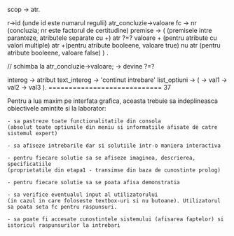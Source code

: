 scop -> atr.

r->id (unde id este numarul regulii)
atr_concluzie->valoare fc -> nr (concluzia; nr este factorul de certitudine)
premise -> ( (premisele intre paranteze, atributele separate cu +)
     atr ?=? valoare + (pentru atribute cu valori multiple)
     atr +(pentru atribute booleene, valoare true)
     nu atr (pentru atribute booleene, valoare false)
)
.

// schimba  la atr_concluzie->valoare; -> devine ?=?

interog -> atribut 
text_interog -> 'continut intrebare' 
list_optiuni -> (
-> val1 
-> val2 
-> val3 
).
============================ 37

Pentru a lua maxim pe interfata grafica, aceasta trebuie sa indeplineasca obiectivele amintite si la laborator:

	- sa pastreze toate functionalitatile din consola 
	(absolut toate optiunile din meniu si informatiile afisate de catre sistemul expert)

	- sa afiseze intrebarile dar si solutiile intr-o maniera interactiva

	- pentru fiecare solutie sa se afiseze imaginea, descrierea, specificatiile 
	(proprietatile din etapa1 - transimse din baza de cunostinte prolog)

	- pentru fiecare solutie sa se poata afisa demonstratia
	
	- sa verifice eventualul input al utilizatorului 
	(in cazul in care foloseste textbox-uri si nu butoane). Utilizatorul sa poata seta fc pentru raspunsuri.

	- sa poate fi accesate cunostintele sistemului (afisarea faptelor) si istoricul raspunsurilor la intrebari
